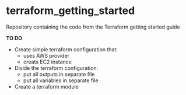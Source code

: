 # terraform_getting_started
Repository containing the code from the Terraform getting started guide


**TO DO**

- Create simple terraform configuration that:
   - uses AWS provider
   - creats EC2 instance
- Divide the terraform configuration: 
   - put all outputs in separate file
   - put all variables in separate file
- Create a terraform module
